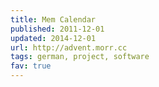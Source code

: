 ```yaml
---
title: Mem Calendar
published: 2011-12-01
updated: 2014-12-01
url: http://advent.morr.cc
tags: german, project, software
fav: true
---
```

